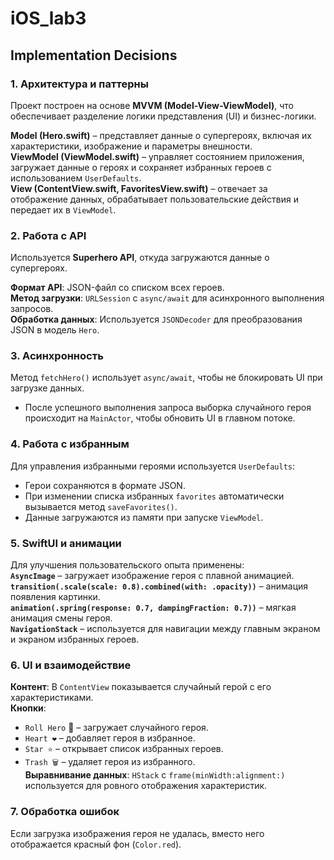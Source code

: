 # iOS_lab3
## Implementation Decisions

### 1. **Архитектура и паттерны**
Проект построен на основе **MVVM (Model-View-ViewModel)**, что обеспечивает разделение логики представления (UI) и бизнес-логики.  

 **Model (Hero.swift)** – представляет данные о супергероях, включая их характеристики, изображение и параметры внешности.  
 **ViewModel (ViewModel.swift)** – управляет состоянием приложения, загружает данные о героях и сохраняет избранных героев с использованием `UserDefaults`.  
 **View (ContentView.swift, FavoritesView.swift)** – отвечает за отображение данных, обрабатывает пользовательские действия и передает их в `ViewModel`.

### 2. **Работа с API**
Используется **Superhero API**, откуда загружаются данные о супергероях.  

 **Формат API**: JSON-файл со списком всех героев.  
 **Метод загрузки**: `URLSession` с `async/await` для асинхронного выполнения запросов.  
 **Обработка данных**: Используется `JSONDecoder` для преобразования JSON в модель `Hero`.  

### 3. **Асинхронность**
Метод `fetchHero()` использует `async/await`, чтобы не блокировать UI при загрузке данных.  
- После успешного выполнения запроса выборка случайного героя происходит на `MainActor`, чтобы обновить UI в главном потоке.  

### 4. **Работа с избранным**
Для управления избранными героями используется `UserDefaults`:  
- Герои сохраняются в формате JSON.  
- При изменении списка избранных `favorites` автоматически вызывается метод `saveFavorites()`.  
- Данные загружаются из памяти при запуске `ViewModel`.  

### 5. **SwiftUI и анимации**
Для улучшения пользовательского опыта применены:  
 **`AsyncImage`** – загружает изображение героя с плавной анимацией.  
 **`transition(.scale(scale: 0.8).combined(with: .opacity))`** – анимация появления картинки.  
 **`animation(.spring(response: 0.7, dampingFraction: 0.7))`** – мягкая анимация смены героя.  
 **`NavigationStack`** – используется для навигации между главным экраном и экраном избранных героев.  

### 6. **UI и взаимодействие**
 **Контент**: В `ContentView` показывается случайный герой с его характеристиками.  
 **Кнопки**:  
  - `Roll Hero` 🎲 – загружает случайного героя.  
  - `Heart ❤️` – добавляет героя в избранное.  
  - `Star ⭐` – открывает список избранных героев.  
  - `Trash 🗑` – удаляет героя из избранного.  
 **Выравнивание данных**: `HStack` с `frame(minWidth:alignment:)` используется для ровного отображения характеристик.  

### 7. **Обработка ошибок**
Если загрузка изображения героя не удалась, вместо него отображается красный фон (`Color.red`).
